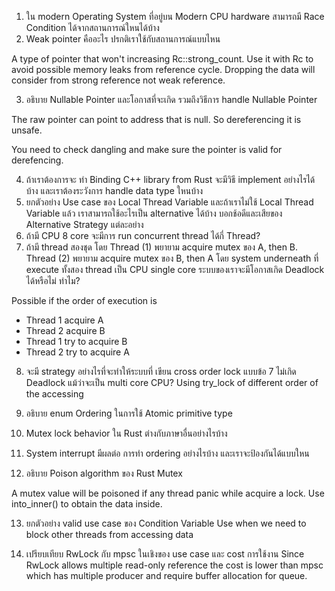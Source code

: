 1) ใน modern Operating System ที่อยู่บน Modern CPU hardware สามารถมี Race Condition ได้จากสถานการณ์ใหนได้บ้าง 
2) Weak pointer คืออะไร ปรกติเราใช้กับสถานการณ์แบบไหน

A type of pointer that won't increasing Rc::strong_count.
Use it with Rc to avoid possible memory leaks from reference cycle.
Dropping the data will consider from strong reference not weak reference.

3) อธิบาย Nullable Pointer  และโอกาสที่จะเกิด รวมถึงวิธีการ handle Nullable Pointer

The raw pointer can point to address that is null. So dereferencing it is unsafe.

You need to check dangling and make sure the pointer is valid for derefencing.

4) ถ้าเราต้องการจะ ทำ Binding C++ library from Rust จะมีวิธี implement อย่างไรได้บ้าง และเราต้องระวังการ handle data type ใหนบ้าง 
5) ยกตัวอย่าง Use case ของ Local Thread Variable และถ้าเราไม่ใช้ Local Thread Variable แล้ว เราสามารถใช้อะไรเป็น alternative ได้บ้าง บอกช้อดีและเสียของ Alternative Strategy แต่ละอย่าง
6) ถ้ามี CPU 8 core จะมีการ run concurrent thread ได้กี่ Thread?
7) ถ้ามี thread สองชุด โดย Thread (1) พยายาม acquire mutex ของ A, then B.  Thread (2) พยายาม acquire mutex ของ B, then A  โดย system underneath ที่ execute ทั้งสอง thread เป็น CPU single core ระบบของเราจะมีโอกาสเกิด Deadlock ได้หรือไม่ ทำไม?

Possible if the order of execution is
- Thread 1 acquire A 
- Thread 2 acquire B 
- Thread 1 try to acquire B 
- Thread 2 try to acquire A 


8) จะมี strategy อย่างไรที่จะทำให้ระบบที่ เขียน cross order lock แบบข้อ 7 ไม่เกิด Deadlock แม้ว่าจะเป็น multi core CPU?
Using try_lock of different order of the accessing

9) อธิบาย enum Ordering ในการใช้ Atomic primitive type
10) Mutex lock behavior ใน Rust ต่างกับภาษาอื่นอย่างไรบ้าง
11) System interrupt มีผลต่อ การทำ ordering อย่างไรบ้าง และเราจะป้องกันได้แบบใหน
12) อธิบาย Poison algorithm ของ Rust Mutex

A mutex value will be poisoned if any thread panic while acquire a lock.
Use into_inner() to obtain the data inside.

13) ยกตัวอย่าง valid use case ของ Condition Variable 
Use when we need to block other threads from accessing data 

14) เปรียบเทียบ RwLock กับ mpsc  ในเชิงของ use case และ cost การใช้งาน
Since RwLock allows multiple read-only reference the cost is lower than mpsc which has multiple producer and require buffer allocation for queue.

